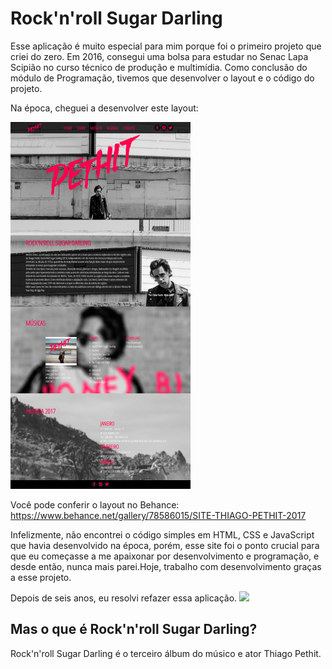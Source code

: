 # Rock'n'roll Sugar Darling

Esse aplicação é muito especial para mim porque foi o primeiro projeto que criei do zero. Em 2016, consegui uma bolsa para estudar no Senac Lapa Scipião no curso técnico de produção e multimídia. Como conclusão do módulo de Programação, tivemos que desenvolver o layout e o código do projeto.

Na época, cheguei a desenvolver este layout:

<img src="./public/0f999978586015.5ca93be5a36ef.png" />

Você pode conferir o layout no Behance: https://www.behance.net/gallery/78586015/SITE-THIAGO-PETHIT-2017

Infelizmente, não encontrei o código simples em HTML, CSS e JavaScript que havia desenvolvido na época, porém, esse site foi o ponto crucial para que eu começasse a me apaixonar por desenvolvimento e programação, e desde então, nunca mais parei.Hoje, trabalho com desenvolvimento graças a esse projeto.

Depois de seis anos, eu resolvi refazer essa aplicação.
<img src="./public/screencapture.png" />

## Mas o que é Rock'n'roll Sugar Darling?
Rock'n'roll Sugar Darling é o terceiro álbum do músico e ator Thiago Pethit.
